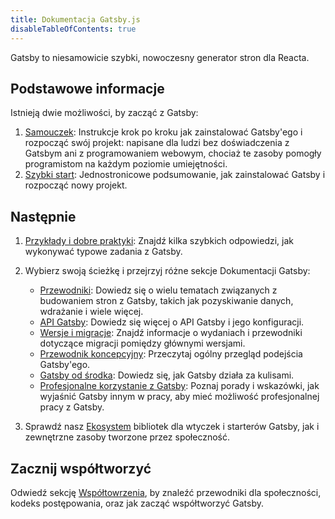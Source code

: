 ```yaml
---
title: Dokumentacja Gatsby.js
disableTableOfContents: true
---
```


Gatsby to niesamowicie szybki, nowoczesny generator stron dla Reacta.

## Podstawowe informacje

Istnieją dwie możliwości, by zacząć z Gatsby:

1. [Samouczek](/tutorial/): Instrukcje krok po kroku jak zainstalować Gatsby'ego i rozpocząć swój projekt: napisane dla ludzi bez doświadczenia z Gatsbym ani z programowaniem webowym, chociaż te zasoby pomogły programistom na każdym poziomie umiejętności.
2. [Szybki start](/docs/quick-start): Jednostronicowe podsumowanie, jak zainstalować Gatsby i rozpocząć nowy projekt.

## Następnie

1. [Przykłady i dobre praktyki](/docs/recipes/): Znajdź kilka szybkich odpowiedzi, jak wykonywać typowe zadania z Gatsby.
2. Wybierz swoją ścieżkę i przejrzyj różne sekcje Dokumentacji Gatsby:

   - [Przewodniki](/docs/guides/): Dowiedz się o wielu tematach związanych z budowaniem stron z Gatsby, takich jak pozyskiwanie danych, wdrażanie i wiele więcej.
   - [API Gatsby](/docs/api-reference/): Dowiedz się więcej o API Gatsby i jego konfiguracji.
   - [Wersje i migracje](/docs/releases-and-migration/): Znajdź informacje o wydaniach i przewodniki dotyczące migracji pomiędzy głównymi wersjami.
   - [Przewodnik koncepcyjny](/docs/conceptual-guide/): Przeczytaj ogólny przegląd podejścia Gatsby'ego.
   - [Gatsby od środka](/docs/gatsby-internals/): Dowiedz się, jak Gatsby działa za kulisami.
   - [Profesjonalne korzystanie z Gatsby](/docs/using-gatsby-professionally/): Poznaj porady i wskazówki, jak wyjaśnić Gatsby innym w pracy, aby mieć możliwość profesjonalnej pracy z Gatsby.

3. Sprawdź nasz [Ekosystem](/ecosystem/) bibliotek dla wtyczek i starterów Gatsby, jak i zewnętrzne zasoby tworzone przez społeczność.

## Zacznij współtworzyć

Odwiedź sekcję [Współtowrzenia](/contributing/), by znaleźć przewodniki dla społeczności, kodeks postępowania, oraz jak zacząć współtworzyć Gatsby.

<EmailCaptureForm signupMessage="Chcesz być na bieżąco z najnowszymi wskazówkami i sztuczkami? Zapisz się do naszego newslettera!" />
